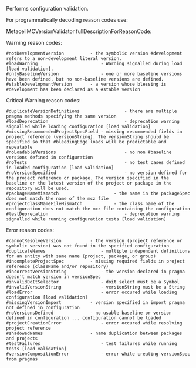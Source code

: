 Performs configuration validation.

For programmatically decoding reason codes use:

  MetacellMCVersionValidator fullDescriptionForReasonCode: <reasonCode>

Warning reason codes:

	#notDevelopmentVersion			- the symbolic version #development refers to a non-development literal version.
	#loadWarning 						- Warning signalled during load [load validation].
	#onlyBaselineVersion 				- one or more baseline versions have been defined, but no non-baseline versions are defined.
	#stableDevelopmentVersion		- a version whose blessing is #development has been declared as a #stable version

Critical Warning reason codes:

	#duplicateVersionDefinitions 		         - there are multiple pragma methods specifying the same version
	#loadDeprecation					         - deprecation warning signalled while loading configuration [load validation]
	#missingRecommendedProjectSpecField - missing recommended fields in project reference (versionString). The versionString should be specified so that #bleedingEdge loads will be predictable and repeatable
	#noLoadableVersions 				         - no non #baseline versions defined in configuration
	#noTests 							         - no test cases defined in loaded configuration [load validation]
	#noVersionSpecified 				         - no version defined for the project reference or package. The version specified in the baseline or the latest version of the project or package in the repository will be used.
	#packageNameMismatch 			         - the name in the packageSpec does not match the name of the mcz file
	#projectClassNameFileMismatch 	         - the class name of the configuration does not match the mcz file containing the configuration
	#testDeprecation 					         - deprecation warning signalled while running configuration tests [load validation]

Error reason codes:

	#cannotResolveVersion 			- the version (project reference or symbolic version) was not found in the specified configuration
	#duplicateNames 					- multiple independent definitions for an entity with same name (project, package, or group)
	#incompleteProjectSpec 			- missing required fields in project reference (className and/or repository)
	#incorrectVersionString 			- the version declared in pragma doesn't match version in versionSpec
	#invalidDoItSelector 				- doit select must be a Symbol
	#invalidVersionString 				- versionString must be a String
	#loadError 							- error occured while loading configuration [load validation]
	#missingVersionImport 			- version specified in import pragma not defined in configuration
	#noVersionsDefined 				- no usable baseline or version defined in configuration ... configuration cannot be loaded
	#projectCreationError 				- error occured while resolving project reference
	#shadowedNames 					- name duplication between packages and projects
	#testFailures						- test failures while running tests [load validation]
	#versionCompositionError 			- error while creating versionSpec from pragmas


